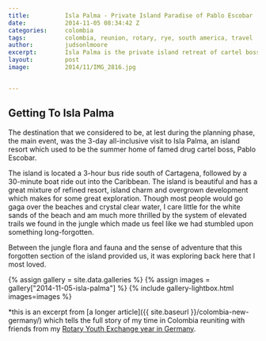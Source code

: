 ```yaml
---
title:			Isla Palma - Private Island Paradise of Pablo Escobar
date:			2014-11-05 08:34:42 Z
categories:		colombia
tags:			colombia, reunion, rotary, rye, south america, travel
author:			judsonlmoore
excerpt:		Isla Palma is the private island retreat of cartel boss Pablo Escobar. Today, this all-inclusive resort is scattered with the ruins of that page in history.
layout:			post
image:			2014/11/IMG_2816.jpg


---
```


## Getting To Isla Palma

The destination that we considered to be, at lest during the planning phase, the main event, was the 3-day all-inclusive visit to Isla Palma, an island resort which used to be the summer home of famed drug cartel boss, Pablo Escobar.

The island is located a 3-hour bus ride south of Cartagena, followed by a 30-minute boat ride out into the Caribbean. The island is beautiful and has a great mixture of refined resort, island charm and overgrown development which makes for some great exploration. Though most people would go gaga over the beaches and crystal clear water, I care little for the white sands of the beach and am much more thrilled by the system of elevated trails we found in the jungle which made us feel like we had stumbled upon something long-forgotten.

Between the jungle flora and fauna and the sense of adventure that this forgotten section of the island provided us, it was exploring back here that I most loved.

{% assign gallery = site.data.galleries %}
{% assign images = gallery["2014-11-05-isla-palma"] %}
{% include gallery-lightbox.html images=images %}

\*this is an excerpt from [a longer article]({{ site.baseurl }}/colombia-new-germany/) which tells the full story of my time in Colombia reuniting with friends from my [Rotary Youth Exchange year in Germany](/germany/).
